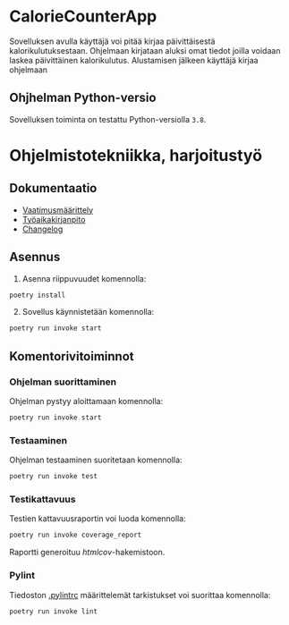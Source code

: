 
# CalorieCounterApp

Sovelluksen avulla käyttäjä voi pitää kirjaa päivittäisestä kalorikulutuksestaan. Ohjelmaan kirjataan aluksi omat tiedot joilla voidaan laskea päivittäinen kalorikulutus. Alustamisen jälkeen käyttäjä kirjaa ohjelmaan 

## Ohjhelman Python-versio

Sovelluksen toiminta on testattu Python-versiolla `3.8`.

# Ohjelmistotekniikka, harjoitustyö
## Dokumentaatio
- [Vaatimusmäärittely](calorie-counter/dokumentaatio/vaatimusmaarittely.md)
- [Työaikakirjanpito](calorie-counter/dokumentaatio/tuntikirjanpito.md)
- [Changelog](calorie-counter/dokumentaatio/changelog.md)

## Asennus

1. Asenna riippuvuudet komennolla:

```bash
poetry install
```

2. Sovellus käynnistetään komennolla:

```bash
poetry run invoke start
```

## Komentorivitoiminnot

### Ohjelman suorittaminen

Ohjelman pystyy aloittamaan komennolla:

```bash
poetry run invoke start
```

### Testaaminen

Ohjelman testaaminen suoritetaan komennolla:

```bash
poetry run invoke test
```

### Testikattavuus

Testien kattavuusraportin voi luoda komennolla:

```bash
poetry run invoke coverage_report
```

Raportti generoituu _htmlcov_-hakemistoon.

### Pylint

Tiedoston [.pylintrc](./.pylintrc) määrittelemät tarkistukset voi suorittaa komennolla:

```bash
poetry run invoke lint
```

